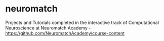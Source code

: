 # neuromatch
Projects and Tutorials completed in the interactive track of Computational Neuroscience at Neuromatch Academy - https://github.com/NeuromatchAcademy/course-content
